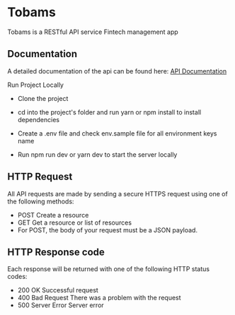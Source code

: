 
# Tobams
Tobams is a RESTful API service Fintech management app

## Documentation

A detailed documentation of the api can be found here: [API Documentation](https://documenter.getpostman.com/view/11971882/2s9XxsUvoU)


Run Project Locally

- Clone the project

- cd into the project's folder and run yarn or npm install to install dependencies

- Create a .env file and check  env.sample file for all environment keys name

- Run npm run dev or yarn dev to start the server locally


## HTTP Request
All API requests are made by sending a secure HTTPS request using one of the following methods:

- POST Create a resource
- GET Get a resource or list of resources
- For POST, the body of your request must be a JSON payload.

## HTTP Response code
Each response will be returned with one of the following HTTP status codes:

- 200 OK Successful request
- 400 Bad Request There was a problem with the request
- 500 Server Error Server error
